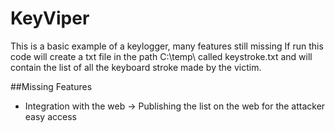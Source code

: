 # KeyViper
This is a basic example of a keylogger, many features still missing
If run this code will create a txt file in the path C:\temp\ called keystroke.txt and will contain the list of all the keyboard stroke made by the victim. 



##Missing Features
- Integration with the web -> Publishing the list on the web for the attacker easy access

